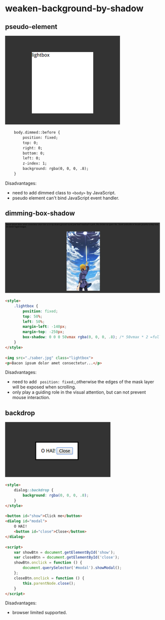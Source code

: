 # weaken-background-by-shadow

## pseudo-element

![pseudo-element](./pseudo-element.png)
``` html
    body.dimmed::before {
        position: fixed;
        top: 0;
        right: 0;
        bottom: 0;
        left: 0;
        z-index: 1;
        background: rgba(0, 0, 0, .8);
    }
```
Disadvantages:
- need to add dimmed class to ``<body>`` by JavaScript.
- pseudo element can't bind JavaScript event handler.

## dimming-box-shadow

![dimming-box-shadow](./dimming-box-shadow.png)
``` html
<style>
    .lightbox {
        position: fixed;
        top: 50%;
        left: 50%;
        margin-left: -140px;
        margin-top: -250px;
        box-shadow: 0 0 0 50vmax rgba(0, 0, 0, .8); /* 50vmax * 2 =full screen */
    }
</style>

<img src="./saber.jpg" class="lightbox">
<p>Bacon ipsum dolor amet consectetur...</p>
```
Disadvantages:
- need to add `` position: fixed;``,otherwise the edges of the mask layer will be exposed when scrolling.
- only play a guiding role in the visual attention, but can not prevent mouse interaction.

## backdrop

![backdrop](./backdrop.png)
``` html
<style>
    dialog::backdrop {
        background: rgba(0, 0, 0, .8);
    }
</style>

<button id="show">Click me</button>
<dialog id="modal">
    O HAI!
    <button id="close">Close</button>
</dialog>

<script>
    var showBtn = document.getElementById('show');
    var closeBtn = document.getElementById('close');
    showBtn.onclick = function () {
        document.querySelector('#modal').showModal();
    };
    closeBtn.onclick = function () {
        this.parentNode.close();
    }
</script>
```
Disadvantages:
- browser limited supported.

